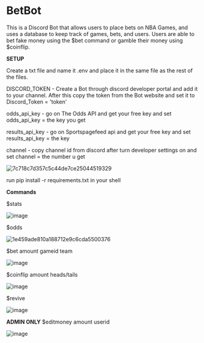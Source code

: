 # BetBot

This is a Discord Bot that allows users to place bets on NBA Games, and uses a database to keep track of games, bets, and users. Users are able to bet fake money using the $bet command or gamble their money using $coinflip. 

**SETUP**

Create a txt file and name it .env and place it in the same file as the rest of the files.

DISCORD_TOKEN - Create a Bot through discord developer portal and add it to your channel. After this copy the token from the Bot website and set it to Discord_Token = 'token' 

odds_api_key - go on The Odds API and get your free key and set odds_api_key = the key you get

results_api_key - go on Sportspagefeed api and get your free key and set results_api_key = the key

channel - copy channel id from discord after turn developer settings on and set channel = the number u get

![7c718c7d357c5c44de7ce25044519329](https://user-images.githubusercontent.com/10456113/127204996-811fd25e-71ef-4453-974a-d2706937c096.png)


run pip install -r requirements.txt in your shell 

**Commands**

$stats

![image](https://user-images.githubusercontent.com/10456113/124977064-08f6a080-dffe-11eb-9670-032132a080cb.png)

$odds

![1e459ade810a188712e9c6cda5500376](https://user-images.githubusercontent.com/10456113/127207385-a30c9a5b-117d-4ff0-8723-ccad04b82714.png)

$bet amount gameid team

![image](https://user-images.githubusercontent.com/10456113/124977083-11e77200-dffe-11eb-91f9-13de30521dc3.png)

$coinflip amount heads/tails

![image](https://user-images.githubusercontent.com/10456113/124977129-20ce2480-dffe-11eb-959e-89084cfcf70c.png)

$revive

![image](https://user-images.githubusercontent.com/10456113/124977104-16ac2600-dffe-11eb-81f7-3f711bec1ecf.png)

**ADMIN ONLY**
$editmoney amount userid

![image](https://user-images.githubusercontent.com/10456113/124977755-dac59080-dffe-11eb-820a-f2a017ea1369.png)

